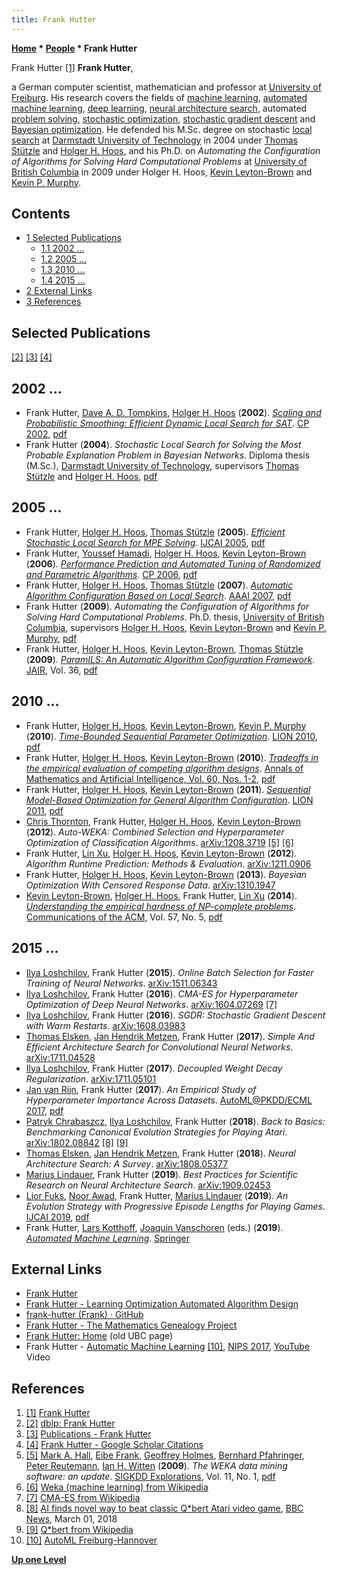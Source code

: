 ```yaml
---
title: Frank Hutter
---
```

**[Home](Home "Home") * [People](People "People") * Frank Hutter**

[](http://aad.informatik.uni-freiburg.de/people/hutter/index.html) Frank Hutter <a id="cite-note-1" href="#cite-ref-1">[1]</a>
**Frank Hutter**,

a German computer scientist, mathematician and professor at [University of Freiburg](https://en.wikipedia.org/wiki/University_of_Freiburg).
His research covers the fields of [machine learning](Learning "Learning"), [automated machine learning](https://en.wikipedia.org/wiki/Automated_machine_learning), [deep learning](Deep_Learning "Deep Learning"), [neural architecture search](https://en.wikipedia.org/wiki/Neural_architecture_search), automated [problem solving](https://en.wikipedia.org/wiki/Problem_solving), [stochastic optimization](https://en.wikipedia.org/wiki/Stochastic_optimization), [stochastic gradient descent](https://en.wikipedia.org/wiki/Stochastic_gradient_descent) and [Bayesian optimization](https://en.wikipedia.org/wiki/Bayesian_optimization).
He defended his M.Sc. degree on stochastic [local search](<https://en.wikipedia.org/wiki/Local_search_(optimization)>) at [Darmstadt University of Technology](Darmstadt_University_of_Technology "Darmstadt University of Technology") in 2004 under [Thomas Stützle](Mathematician#TStuetzle "Mathematician") and [Holger H. Hoos](Mathematician#HHHoos "Mathematician"),
and his Ph.D. on *Automating the Configuration of Algorithms for Solving Hard Computational Problems* at [University of British Columbia](https://en.wikipedia.org/wiki/University_of_British_Columbia) in 2009 under Holger H. Hoos, [Kevin Leyton-Brown](Mathematician#LeytonBrown "Mathematician") and [Kevin P. Murphy](Mathematician#KPMurphy "Mathematician").

## Contents

- [1 Selected Publications](#selected-publications)
  - [1.1 2002 ...](#2002-...)
  - [1.2 2005 ...](#2005-...)
  - [1.3 2010 ...](#2010-...)
  - [1.4 2015 ...](#2015-...)
- [2 External Links](#external-links)
- [3 References](#references)

## Selected Publications

<a id="cite-note-2" href="#cite-ref-2">[2]</a> <a id="cite-note-3" href="#cite-ref-3">[3]</a> <a id="cite-note-4" href="#cite-ref-4">[4]</a>

## 2002 ...

- Frank Hutter, [Dave A. D. Tompkins](Mathematician#DADTompkins "Mathematician"), [Holger H. Hoos](Mathematician#HHHoos "Mathematician") (**2002**). *[Scaling and Probabilistic Smoothing: Efficient Dynamic Local Search for SAT](https://link.springer.com/chapter/10.1007/3-540-46135-3_16)*. [CP 2002](https://dblp.org/db/conf/cp/cp2002.html), [pdf](https://www.cs.ubc.ca/~hoos/Publ/cp02-saps.pdf)
- Frank Hutter (**2004**). *Stochastic Local Search for Solving the Most Probable Explanation Problem in Bayesian Networks*. Diploma thesis (M.Sc.), [Darmstadt University of Technology](Darmstadt_University_of_Technology "Darmstadt University of Technology"), supervisors [Thomas Stützle](Mathematician#TStuetzle "Mathematician") and [Holger H. Hoos](Mathematician#HHHoos "Mathematician"), [pdf](https://pdfs.semanticscholar.org/bcce/9a026ff863442cea6d1596bfe06ee02af32f.pdf)

## 2005 ...

- Frank Hutter, [Holger H. Hoos](Mathematician#HHHoos "Mathematician"), [Thomas Stützle](Mathematician#TStuetzle "Mathematician") (**2005**). *[Efficient Stochastic Local Search for MPE Solving](https://dl.acm.org/citation.cfm?id=1642320)*. [IJCAI 2005](Conferences#IJCAI2005 "Conferences"), [pdf](https://www.cs.ubc.ca/~hutter/papers/ijcai05-sls4mpe.pdf)
- Frank Hutter, [Youssef Hamadi](https://scholar.google.co.uk/citations?user=LqUxHuQAAAAJ&hl=en), [Holger H. Hoos](Mathematician#HHHoos "Mathematician"), [Kevin Leyton-Brown](Mathematician#LeytonBrown "Mathematician") (**2006**). *[Performance Prediction and Automated Tuning of Randomized and Parametric Algorithms](https://link.springer.com/chapter/10.1007/11889205_17)*. [CP 2006](https://dblp.org/db/conf/cp/cp2006.html), [pdf](https://www.cs.ubc.ca/~hutter/papers/aaaiws06_lfs06-autoparam-prelim.pdf)
- Frank Hutter, [Holger H. Hoos](Mathematician#HHHoos "Mathematician"), [Thomas Stützle](Mathematician#TStuetzle "Mathematician") (**2007**). *[Automatic Algorithm Configuration Based on Local Search](https://dl.acm.org/citation.cfm?id=1619831)*. [AAAI 2007](Conferences#AAAI-2007 "Conferences"), [pdf](https://www.cs.ubc.ca/~hutter/papers/aaai07_param_ils.pdf)
- Frank Hutter (**2009**). *Automating the Configuration of Algorithms for Solving Hard Computational Problems*. Ph.D. thesis, [University of British Columbia](https://en.wikipedia.org/wiki/University_of_British_Columbia), supervisors [Holger H. Hoos](Mathematician#HHHoos "Mathematician"), [Kevin Leyton-Brown](Mathematician#LeytonBrown "Mathematician") and [Kevin P. Murphy](Mathematician#KPMurphy "Mathematician"), [pdf](https://www.cs.ubc.ca/~hutter/papers/Hutter09PhD.pdf)
- Frank Hutter, [Holger H. Hoos](Mathematician#HHHoos "Mathematician"), [Kevin Leyton-Brown](Mathematician#LeytonBrown "Mathematician"), [Thomas Stützle](Mathematician#TStuetzle "Mathematician") (**2009**). *[ParamILS: An Automatic Algorithm Configuration Framework](https://www.jair.org/index.php/jair/article/view/10628)*. [JAIR](https://en.wikipedia.org/wiki/Journal_of_Artificial_Intelligence_Research), Vol. 36, [pdf](https://arxiv.org/ftp/arxiv/papers/1401/1401.3492.pdf)

## 2010 ...

- Frank Hutter, [Holger H. Hoos](Mathematician#HHHoos "Mathematician"), [Kevin Leyton-Brown](Mathematician#LeytonBrown "Mathematician"), [Kevin P. Murphy](Mathematician#KPMurphy "Mathematician") (**2010**). *[Time-Bounded Sequential Parameter Optimization](https://dl.acm.org/citation.cfm?id=1893694)*. [LION 2010](https://dblp.org/db/conf/lion/lion2010.html), [pdf](https://ml.informatik.uni-freiburg.de/papers/10-LION-TB-SPO.pdf)
- Frank Hutter, [Holger H. Hoos](Mathematician#HHHoos "Mathematician"), [Kevin Leyton-Brown](Mathematician#LeytonBrown "Mathematician") (**2010**). *[Tradeoffs in the empirical evaluation of competing algorithm designs](https://link.springer.com/article/10.1007/s10472-010-9191-0)*. [Annals of Mathematics and Artificial Intelligence, Vol. 60, Nos. 1-2](https://link.springer.com/journal/10472/60/1), [pdf](https://www.cs.ubc.ca/~hoos/Publ/HutEtAl10d-preprint.pdf)
- Frank Hutter, [Holger H. Hoos](Mathematician#HHHoos "Mathematician"), [Kevin Leyton-Brown](Mathematician#LeytonBrown "Mathematician") (**2011**). *[Sequential Model-Based Optimization for General Algorithm Configuration](https://link.springer.com/chapter/10.1007/978-3-642-25566-3_40)*. [LION 2011](https://dblp.org/db/conf/lion/lion2011.html), [pdf](https://ml.informatik.uni-freiburg.de/papers/11-LION5-SMAC.pdf)
- [Chris Thornton](https://dl.acm.org/profile/99659668015), Frank Hutter, [Holger H. Hoos](Mathematician#HHHoos "Mathematician"), [Kevin Leyton-Brown](Mathematician#LeytonBrown "Mathematician") (**2012**). *Auto-WEKA: Combined Selection and Hyperparameter Optimization of Classification Algorithms*. [arXiv:1208.3719](https://arxiv.org/abs/1208.3719) <a id="cite-note-5" href="#cite-ref-5">[5]</a> <a id="cite-note-6" href="#cite-ref-6">[6]</a>
- Frank Hutter, [Lin Xu](https://scholar.google.ca/citations?user=lTcTyjUAAAAJ&hl=en), [Holger H. Hoos](Mathematician#HHHoos "Mathematician"), [Kevin Leyton-Brown](Mathematician#LeytonBrown "Mathematician") (**2012**). *Algorithm Runtime Prediction: Methods & Evaluation*. [arXiv:1211.0906](https://arxiv.org/abs/1211.0906)
- Frank Hutter, [Holger H. Hoos](Mathematician#HHHoos "Mathematician"), [Kevin Leyton-Brown](Mathematician#LeytonBrown "Mathematician") (**2013**). *Bayesian Optimization With Censored Response Data*. [arXiv:1310.1947](https://arxiv.org/abs/1310.1947)
- [Kevin Leyton-Brown](Mathematician#LeytonBrown "Mathematician"), [Holger H. Hoos](Mathematician#HHHoos "Mathematician"), Frank Hutter, [Lin Xu](https://scholar.google.ca/citations?user=lTcTyjUAAAAJ&hl=en) (**2014**). *[Understanding the empirical hardness of NP-complete problems](https://dl.acm.org/citation.cfm?id=2594424)*. [Communications of the ACM](ACM#Communications "ACM"), Vol. 57, No. 5, [pdf](http://aad.informatik.uni-freiburg.de/media/_publications/14-CACM-EHMs-preprint.pdf)

## 2015 ...

- [Ilya Loshchilov](Ilya_Loshchilov "Ilya Loshchilov"), Frank Hutter (**2015**). *Online Batch Selection for Faster Training of Neural Networks*. [arXiv:1511.06343](https://arxiv.org/abs/1511.06343)
- [Ilya Loshchilov](Ilya_Loshchilov "Ilya Loshchilov"), Frank Hutter (**2016**). *CMA-ES for Hyperparameter Optimization of Deep Neural Networks*. [arXiv:1604.07269](https://arxiv.org/abs/1604.07269) <a id="cite-note-7" href="#cite-ref-7">[7]</a>
- [Ilya Loshchilov](Ilya_Loshchilov "Ilya Loshchilov"), Frank Hutter (**2016**). *SGDR: Stochastic Gradient Descent with Warm Restarts*. [arXiv:1608.03983](https://arxiv.org/abs/1608.03983)
- [Thomas Elsken](index.php?title=Thomas_Elsken&action=edit&redlink=1 "Thomas Elsken (page does not exist)"), [Jan Hendrik Metzen](index.php?title=Jan_Hendrik_Metzen&action=edit&redlink=1 "Jan Hendrik Metzen (page does not exist)"), Frank Hutter (**2017**). *Simple And Efficient Architecture Search for Convolutional Neural Networks*. [arXiv:1711.04528](https://arxiv.org/abs/1711.04528)
- [Ilya Loshchilov](Ilya_Loshchilov "Ilya Loshchilov"), Frank Hutter (**2017**). *Decoupled Weight Decay Regularization*. [arXiv:1711.05101](https://arxiv.org/abs/1711.05101)
- [Jan van Rijn](Jan_van_Rijn "Jan van Rijn"), Frank Hutter (**2017**). *An Empirical Study of Hyperparameter Importance Across Datasets*. [AutoML@PKDD/ECML 2017](https://dblp.uni-trier.de/db/conf/pkdd/automl2017.html#RijnH17), [pdf](http://ml.informatik.uni-freiburg.de/papers/17-AutoML-fanova.pdf)
- [Patryk Chrabaszcz](https://dblp.org/pers/hd/c/Chrabaszcz:Patryk), [Ilya Loshchilov](Ilya_Loshchilov "Ilya Loshchilov"), Frank Hutter (**2018**). *Back to Basics: Benchmarking Canonical Evolution Strategies for Playing Atari*. [arXiv:1802.08842](https://arxiv.org/abs/1802.08842) <a id="cite-note-8" href="#cite-ref-8">[8]</a> <a id="cite-note-9" href="#cite-ref-9">[9]</a>
- [Thomas Elsken](index.php?title=Thomas_Elsken&action=edit&redlink=1 "Thomas Elsken (page does not exist)"), [Jan Hendrik Metzen](index.php?title=Jan_Hendrik_Metzen&action=edit&redlink=1 "Jan Hendrik Metzen (page does not exist)"), Frank Hutter (**2018**). *Neural Architecture Search: A Survey*. [arXiv:1808.05377](https://arxiv.org/abs/1808.05377)
- [Marius Lindauer](index.php?title=Marius_Lindauer&action=edit&redlink=1 "Marius Lindauer (page does not exist)"), Frank Hutter (**2019**). *Best Practices for Scientific Research on Neural Architecture Search*. [arXiv:1909.02453](https://arxiv.org/abs/1909.02453)
- [Lior Fuks](https://dblp.org/pers/hd/f/Fuks:Lior), [Noor Awad](https://dblp.org/pers/hd/a/Awad:Noor), Frank Hutter, [Marius Lindauer](index.php?title=Marius_Lindauer&action=edit&redlink=1 "Marius Lindauer (page does not exist)") (**2019**). *An Evolution Strategy with Progressive Episode Lengths for Playing Games*. [IJCAI 2019](Conferences#IJCAI2019 "Conferences"), [pdf](https://ml.informatik.uni-freiburg.de/papers/19-IJCAI_PEL.pdf)
- Frank Hutter, [Lars Kotthoff](https://dblp.org/pers/hd/k/Kotthoff:Lars), [Joaquin Vanschoren](https://dblp.org/pers/hd/v/Vanschoren:Joaquin) (eds.) (**2019**). *[Automated Machine Learning](https://link.springer.com/book/10.1007%2F978-3-030-05318-5)*. [Springer](https://en.wikipedia.org/wiki/Springer_Science%2BBusiness_Media)

## External Links

- [Frank Hutter](http://aad.informatik.uni-freiburg.de/people/hutter/index.html)
- [Frank Hutter - Learning Optimization Automated Algorithm Design](https://www.brainlinks-braintools.uni-freiburg.de/de/ueber-uns/wissenschaftler/profil-hutter/)
- [frank-hutter (Frank) · GitHub](https://github.com/frank-hutter)
- [Frank Hutter - The Mathematics Genealogy Project](https://genealogy.math.ndsu.nodak.edu/id.php?id=139131)
- [Frank Hutter: Home](https://www.cs.ubc.ca/~hutter/) (old UBC page)
- Frank Hutter - [Automatic Machine Learning](https://www.youtube.com/watch?v=OR-IKyP4ZpI) <a id="cite-note-10" href="#cite-ref-10">[10]</a>, [NIPS 2017](https://nips.cc/Conferences/2017), [YouTube](https://en.wikipedia.org/wiki/YouTube) Video

## References

1. <a id="cite-ref-1" href="#cite-note-1">[1]</a> [Frank Hutter](http://aad.informatik.uni-freiburg.de/people/hutter/index.html)
1. <a id="cite-ref-2" href="#cite-note-2">[2]</a> [dblp: Frank Hutter](https://dblp.org/pers/hd/h/Hutter:Frank)
1. <a id="cite-ref-3" href="#cite-note-3">[3]</a> [Publications - Frank Hutter](https://ml.informatik.uni-freiburg.de/people/hutter/publications.html)
1. <a id="cite-ref-4" href="#cite-note-4">[4]</a> [Frank Hutter - Google Scholar Citations](https://scholar.google.ca/citations?user=YUrxwrkAAAAJ&hl=en)
1. <a id="cite-ref-5" href="#cite-note-5">[5]</a> [Mark A. Hall](https://dblp.uni-trier.de/pers/hd/h/Hall:Mark_A=), [Eibe Frank](https://dblp.uni-trier.de/pers/hd/f/Frank:Eibe), [Geoffrey Holmes](index.php?title=Geoffrey_Holmes&action=edit&redlink=1 "Geoffrey Holmes (page does not exist)"), [Bernhard Pfahringer](Bernhard_Pfahringer "Bernhard Pfahringer"), [Peter Reutemann](https://dblp.uni-trier.de/pers/hd/r/Reutemann:Peter), [Ian H. Witten](Ian_H._Witten "Ian H. Witten") (**2009**). *The WEKA data mining software: an update*. [SIGKDD Explorations](https://dblp.uni-trier.de/db/journals/sigkdd/sigkdd11.html), Vol. 11, No. 1, [pdf](https://www.kdd.org/exploration_files/p2V11n1.pdf)
1. <a id="cite-ref-6" href="#cite-note-6">[6]</a> [Weka (machine learning) from Wikipedia](<https://en.wikipedia.org/wiki/Weka_(machine_learning)>)
1. <a id="cite-ref-7" href="#cite-note-7">[7]</a> [CMA-ES from Wikipedia](https://en.wikipedia.org/wiki/CMA-ES)
1. <a id="cite-ref-8" href="#cite-note-8">[8]</a> [AI finds novel way to beat classic Q\*bert Atari video game](https://www.bbc.com/news/technology-43241936), [BBC News](https://en.wikipedia.org/wiki/BBC_News), March 01, 2018
1. <a id="cite-ref-9" href="#cite-note-9">[9]</a> [Q\*bert from Wikipedia](https://en.wikipedia.org/wiki/Q*bert)
1. <a id="cite-ref-10" href="#cite-note-10">[10]</a> [AutoML Freiburg-Hannover](https://www.automl.org/)

**[Up one Level](People "People")**

